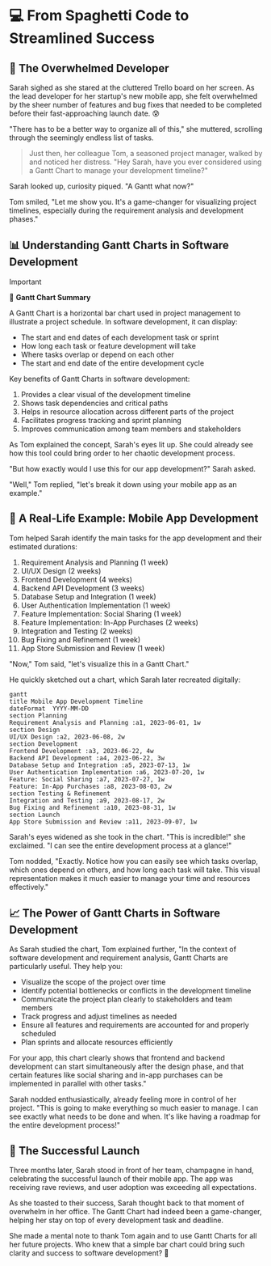 # 💻 From Spaghetti Code to Streamlined Success

## 🥵 The Overwhelmed Developer

Sarah sighed as she stared at the cluttered Trello board on her screen. As the lead developer for her startup's new mobile app, she felt overwhelmed by the sheer number of features and bug fixes that needed to be completed before their fast-approaching launch date. 😰

"There has to be a better way to organize all of this," she muttered, scrolling through the seemingly endless list of tasks.

> Just then, her colleague Tom, a seasoned project manager, walked by and noticed her distress. "Hey Sarah, have you ever considered using a Gantt Chart to manage your development timeline?"

Sarah looked up, curiosity piqued. "A Gantt what now?"

Tom smiled, "Let me show you. It's a game-changer for visualizing project timelines, especially during the requirement analysis and development phases."

## 📊 Understanding Gantt Charts in Software Development

> [!IMPORTANT]
> 📘 **Gantt Chart Summary**
>
> A Gantt Chart is a horizontal bar chart used in project management to illustrate a project schedule. In software development, it can display:
> - The start and end dates of each development task or sprint
> - How long each task or feature development will take
> - Where tasks overlap or depend on each other
> - The start and end date of the entire development cycle
>
> Key benefits of Gantt Charts in software development:
> 1. Provides a clear visual of the development timeline
> 2. Shows task dependencies and critical paths
> 3. Helps in resource allocation across different parts of the project
> 4. Facilitates progress tracking and sprint planning
> 5. Improves communication among team members and stakeholders

As Tom explained the concept, Sarah's eyes lit up. She could already see how this tool could bring order to her chaotic development process.

"But how exactly would I use this for our app development?" Sarah asked.

"Well," Tom replied, "let's break it down using your mobile app as an example."

## 📱 A Real-Life Example: Mobile App Development

Tom helped Sarah identify the main tasks for the app development and their estimated durations:

1. Requirement Analysis and Planning (1 week)
2. UI/UX Design (2 weeks)
3. Frontend Development (4 weeks)
4. Backend API Development (3 weeks)
5. Database Setup and Integration (1 week)
6. User Authentication Implementation (1 week)
7. Feature Implementation: Social Sharing (1 week)
8. Feature Implementation: In-App Purchases (2 weeks)
9. Integration and Testing (2 weeks)
10. Bug Fixing and Refinement (1 week)
11. App Store Submission and Review (1 week)

"Now," Tom said, "let's visualize this in a Gantt Chart."

He quickly sketched out a chart, which Sarah later recreated digitally:

```mermaid
gantt
title Mobile App Development Timeline
dateFormat  YYYY-MM-DD
section Planning
Requirement Analysis and Planning :a1, 2023-06-01, 1w
section Design
UI/UX Design :a2, 2023-06-08, 2w
section Development
Frontend Development :a3, 2023-06-22, 4w
Backend API Development :a4, 2023-06-22, 3w
Database Setup and Integration :a5, 2023-07-13, 1w
User Authentication Implementation :a6, 2023-07-20, 1w
Feature: Social Sharing :a7, 2023-07-27, 1w
Feature: In-App Purchases :a8, 2023-08-03, 2w
section Testing & Refinement
Integration and Testing :a9, 2023-08-17, 2w
Bug Fixing and Refinement :a10, 2023-08-31, 1w
section Launch
App Store Submission and Review :a11, 2023-09-07, 1w
```

Sarah's eyes widened as she took in the chart. "This is incredible!" she exclaimed. "I can see the entire development process at a glance!"

Tom nodded, "Exactly. Notice how you can easily see which tasks overlap, which ones depend on others, and how long each task will take. This visual representation makes it much easier to manage your time and resources effectively."

## 📈 The Power of Gantt Charts in Software Development
As Sarah studied the chart, Tom explained further, "In the context of software development and requirement analysis, Gantt Charts are particularly useful. They help you:

- Visualize the scope of the project over time
- Identify potential bottlenecks or conflicts in the development timeline
- Communicate the project plan clearly to stakeholders and team members
- Track progress and adjust timelines as needed
- Ensure all features and requirements are accounted for and properly scheduled
- Plan sprints and allocate resources efficiently

For your app, this chart clearly shows that frontend and backend development can start simultaneously after the design phase, and that certain features like social sharing and in-app purchases can be implemented in parallel with other tasks."

Sarah nodded enthusiastically, already feeling more in control of her project. "This is going to make everything so much easier to manage. I can see exactly what needs to be done and when. It's like having a roadmap for the entire development process!"

## 🎉 The Successful Launch
Three months later, Sarah stood in front of her team, champagne in hand, celebrating the successful launch of their mobile app. The app was receiving rave reviews, and user adoption was exceeding all expectations.

As she toasted to their success, Sarah thought back to that moment of overwhelm in her office. The Gantt Chart had indeed been a game-changer, helping her stay on top of every development task and deadline.

She made a mental note to thank Tom again and to use Gantt Charts for all her future projects. Who knew that a simple bar chart could bring such clarity and success to software development? 🚀